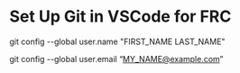 # Set Up Git in VSCode for FRC

git config --global user.name "FIRST_NAME LAST_NAME"

git config --global user.email “MY_NAME@example.com”


